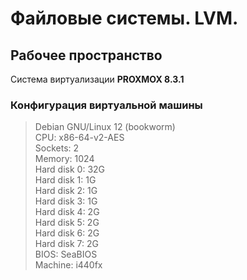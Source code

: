 # Файловые системы. LVM.

## Рабочее пространство
Система виртуализации **PROXMOX 8.3.1**  
### Конфигурация виртуальной машины
> Debian GNU/Linux 12 (bookworm)  
> CPU: x86-64-v2-AES  
> Sockets: 2  
> Memory: 1024  
> Hard disk 0: 32G  
> Hard disk 1: 1G  
> Hard disk 2: 1G  
> Hard disk 3: 1G  
> Hard disk 4: 2G  
> Hard disk 5: 2G  
> Hard disk 6: 2G  
> Hard disk 7: 2G  
> BIOS: SeaBIOS  
> Machine: i440fx  


<!-- ### Собираем/ломаем/восстанавливаем RAID 5
Получаем информацию о дисках  
```
root@Otus-debian:~# lsblk
NAME                        MAJ:MIN RM  SIZE RO TYPE MOUNTPOINTS
sda                           8:0    0   32G  0 disk
├─sda1                        8:1    0  487M  0 part /boot
├─sda2                        8:2    0    1K  0 part
└─sda5                        8:5    0 31.5G  0 part
  ├─Otus--debian--vg-root   254:0    0 30.5G  0 lvm  /
  └─Otus--debian--vg-swap_1 254:1    0  976M  0 lvm  [SWAP]
sdb                           8:16   0    1G  0 disk
sdc                           8:32   0    1G  0 disk
sdd                           8:48   0    1G  0 disk
sde                           8:64   0    1G  0 disk
```
**Собираем RAID 5**  
```
root@Otus-debian:~# mdadm --create --verbose /dev/md5 --level=5 --raid-devices=3 /dev/sdb /dev/sdc /dev/sdd
mdadm: layout defaults to left-symmetric
mdadm: layout defaults to left-symmetric
mdadm: chunk size defaults to 512K
mdadm: size set to 1046528K
mdadm: Defaulting to version 1.2 metadata
mdadm: array /dev/md5 started.
```
Сохраняем конфигурацию и обновляем initramfs  
> root@Otus-debian:~# mdadm --detail --scan >> /etc/mdadm/mdadm.conf  

> root@Otus-debian:~# update-initramfs -u  

Создаем файловую систему, точку монтирования и подключаем RAID
```
root@Otus-debian:~# mkfs.ext4 /dev/md5
mke2fs 1.47.0 (5-Feb-2023)
Creating filesystem with 523264 4k blocks and 130816 inodes
Filesystem UUID: 16cdd4f8-8caa-4384-aa9a-92b546e42eb0
Superblock backups stored on blocks:
        32768, 98304, 163840, 229376, 294912

Allocating group tables: done
Writing inode tables: done
Creating journal (8192 blocks): done
Writing superblocks and filesystem accounting information: done

root@Otus-debian:~# mkdir -p /mnt/raid5
root@Otus-debian:~# mount /dev/md5 /mnt/raid5/
root@Otus-debian:~# ls -la /mnt/raid5/
total 24
drwxr-xr-x 3 root root  4096 Jan 27 12:57 .
drwxr-xr-x 3 root root  4096 Jan 27 12:58 ..
drwx------ 2 root root 16384 Jan 27 12:57 lost+found
root@Otus-debian:~# df -hT
Filesystem                        Type      Size  Used Avail Use% Mounted on
udev                              devtmpfs  448M     0  448M   0% /dev
tmpfs                             tmpfs      97M  1.1M   96M   2% /run
/dev/mapper/Otus--debian--vg-root ext4       30G  5.0G   24G  18% /
tmpfs                             tmpfs     481M     0  481M   0% /dev/shm
tmpfs                             tmpfs     5.0M     0  5.0M   0% /run/lock
/dev/sda1                         ext2      455M  144M  287M  34% /boot
tmpfs                             tmpfs      97M   72K   96M   1% /run/user/1000
/dev/md5                          ext4      2.0G   24K  1.9G   1% /mnt/raid5
```
Добавляем запись в **/etc/fstab** для автоматического монтирования  
> echo "UUID=$(blkid -s UUID -o value /dev/md5) /mnt/raid5 ext4 defaults 0 0" >> /etc/fstab  

**Ломаем/восстанавливаем RAID**  
Моделируем выход из строя одного из дисков  

> root@Otus-debian:~# mdadm /dev/md5 --fail /dev/sdd  

Видим проблему с 3-им диском и статус **"degraded"**  
```
root@Otus-debian:~# cat /proc/mdstat
Personalities : [raid6] [raid5] [raid4] [linear] [multipath] [raid0] [raid1] [raid10]
md5 : active raid5 sdd[3](F) sdb[0] sdc[1]
      2093056 blocks super 1.2 level 5, 512k chunk, algorithm 2 [3/2] [UU_]
```
```
root@Otus-debian:~# mdadm -D /dev/md5
/dev/md5:
           Version : 1.2
     Creation Time : Mon Jan 27 12:52:13 2025
        Raid Level : raid5
        Array Size : 2093056 (2044.00 MiB 2143.29 MB)
     Used Dev Size : 1046528 (1022.00 MiB 1071.64 MB)
      Raid Devices : 3
     Total Devices : 3
       Persistence : Superblock is persistent

       Update Time : Mon Jan 27 13:06:42 2025
             State : clean, degraded
    Active Devices : 2
   Working Devices : 2
    Failed Devices : 1
     Spare Devices : 0

            Layout : left-symmetric
        Chunk Size : 512K

Consistency Policy : resync

              Name : Otus-debian:5  (local to host Otus-debian)
              UUID : 8d06319e:cf6ecf98:a06cead9:4c926b3f
            Events : 24

    Number   Major   Minor   RaidDevice State
       0       8       16        0      active sync   /dev/sdb
       1       8       32        1      active sync   /dev/sdc
       -       0        0        2      removed

       3       8       48        -      faulty   /dev/sdd
```
Удаляем "неисправный" диск и заменяем его на "запасной"  

> root@Otus-debian:~# mdadm /dev/md5 --remove /dev/sdd  

> root@Otus-debian:~# mdadm /dev/md5 --add /dev/sde

Видим запущен процесс восстановления:
```
root@Otus-debian:~# cat /proc/mdstat
Personalities : [raid6] [raid5] [raid4] [linear] [multipath] [raid0] [raid1] [raid10]
md5 : active raid5 sde[3] sdb[0] sdc[1]
      2093056 blocks super 1.2 level 5, 512k chunk, algorithm 2 [3/2] [UU_]
      [=========>...........]  recovery = 45.0% (472188/1046528) finish=0.0min speed=236094K/sec
```
### Результат
Восстановленный RAID с "новым" диском **/dev/sde**:
```
root@Otus-debian:~# mdadm -D /dev/md5
/dev/md5:
           Version : 1.2
     Creation Time : Mon Jan 27 12:52:13 2025
        Raid Level : raid5
        Array Size : 2093056 (2044.00 MiB 2143.29 MB)
     Used Dev Size : 1046528 (1022.00 MiB 1071.64 MB)
      Raid Devices : 3
     Total Devices : 3
       Persistence : Superblock is persistent

       Update Time : Mon Jan 27 13:10:49 2025
             State : clean
    Active Devices : 3
   Working Devices : 3
    Failed Devices : 0
     Spare Devices : 0

            Layout : left-symmetric
        Chunk Size : 512K

Consistency Policy : resync

              Name : Otus-debian:5  (local to host Otus-debian)
              UUID : 8d06319e:cf6ecf98:a06cead9:4c926b3f
            Events : 66

    Number   Major   Minor   RaidDevice State
       0       8       16        0      active sync   /dev/sdb
       1       8       32        1      active sync   /dev/sdc
       3       8       64        2      active sync   /dev/sde
``` -->